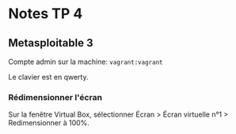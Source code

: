 # Notes TP 4

## Metasploitable 3

Compte admin sur la machine:
`vagrant:vagrant`

Le clavier est en qwerty.

### Rédimensionner l'écran

Sur la fenêtre Virtual Box, sélectionner Écran > Écran virtuelle n°1 > Redimensionner à 100%.

